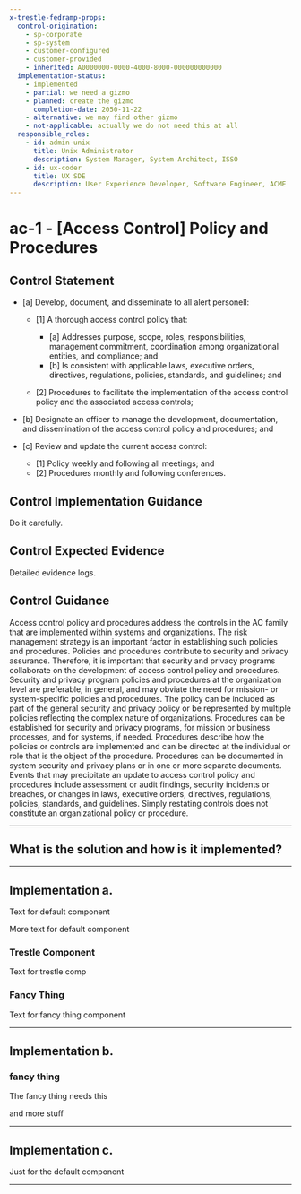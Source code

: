 ```yaml
---
x-trestle-fedramp-props:
  control-origination:
    - sp-corporate
    - sp-system
    - customer-configured
    - customer-provided
    - inherited: A0000000-0000-4000-8000-000000000000
  implementation-status:
    - implemented
    - partial: we need a gizmo
    - planned: create the gizmo
      completion-date: 2050-11-22
    - alternative: we may find other gizmo
    - not-applicable: actually we do not need this at all
  responsible_roles:
    - id: admin-unix
      title: Unix Administrator
      description: System Manager, System Architect, ISSO
    - id: ux-coder
      title: UX SDE
      description: User Experience Developer, Software Engineer, ACME
---
```


# ac-1 - \[Access Control\] Policy and Procedures

## Control Statement

- \[a\] Develop, document, and disseminate to all alert personell:

  - \[1\]  A thorough access control policy that:

    - \[a\] Addresses purpose, scope, roles, responsibilities, management commitment, coordination among organizational entities, and compliance; and
    - \[b\] Is consistent with applicable laws, executive orders, directives, regulations, policies, standards, and guidelines; and

  - \[2\] Procedures to facilitate the implementation of the access control policy and the associated access controls;

- \[b\] Designate an officer to manage the development, documentation, and dissemination of the access control policy and procedures; and

- \[c\] Review and update the current access control:

  - \[1\] Policy weekly and following all meetings; and
  - \[2\] Procedures monthly and following conferences.

## Control Implementation Guidance

Do it carefully.

## Control Expected Evidence

Detailed evidence logs.

## Control Guidance

Access control policy and procedures address the controls in the AC family that are implemented within systems and organizations. The risk management strategy is an important factor in establishing such policies and procedures. Policies and procedures contribute to security and privacy assurance. Therefore, it is important that security and privacy programs collaborate on the development of access control policy and procedures. Security and privacy program policies and procedures at the organization level are preferable, in general, and may obviate the need for mission- or system-specific policies and procedures. The policy can be included as part of the general security and privacy policy or be represented by multiple policies reflecting the complex nature of organizations. Procedures can be established for security and privacy programs, for mission or business processes, and for systems, if needed. Procedures describe how the policies or controls are implemented and can be directed at the individual or role that is the object of the procedure. Procedures can be documented in system security and privacy plans or in one or more separate documents. Events that may precipitate an update to access control policy and procedures include assessment or audit findings, security incidents or breaches, or changes in laws, executive orders, directives, regulations, policies, standards, and guidelines. Simply restating controls does not constitute an organizational policy or procedure.

______________________________________________________________________

## What is the solution and how is it implemented?

<!-- Please leave this section blank and enter implementation details in the parts below. -->

______________________________________________________________________

## Implementation a.

Text for default component

More text for default component
### Trestle Component

Text for trestle comp

<!-- a comment stuck in here. -->

### Fancy Thing

Text for fancy thing component

______________________________________________________________________

## Implementation b.

### fancy  thing

The fancy thing needs this

and more stuff

<!-- another comment -->

______________________________________________________________________

## Implementation c.

Just for the default component

______________________________________________________________________
